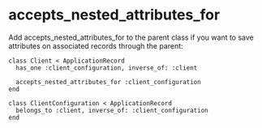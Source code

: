 # accepts_nested_attributes_for

Add accepts_nested_attributes_for to the parent class if you want to save attributes on associated records through the parent:

```
class Client < ApplicationRecord
  has_one :client_configuration, inverse_of: :client

  accepts_nested_attributes_for :client_configuration
end

class ClientConfiguration < ApplicationRecord
  belongs_to :client, inverse_of: :client_configuration
end
```
